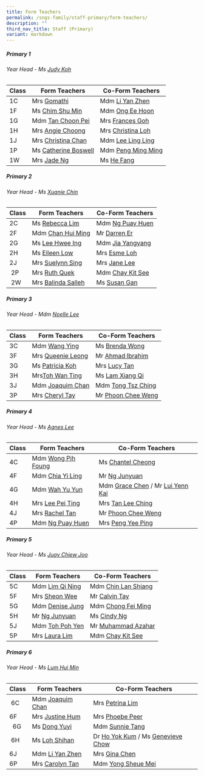 ```yaml
---
title: Form Teachers
permalink: /sngs-family/staff-primary/form-teachers/
description: ""
third_nav_title: Staff (Primary)
variant: markdown
---
```

##### **Primary 1**
###### Year Head - Ms [Judy Koh](mailto:koh_cheng_tee@schools.gov.sg)

| Class | Form Teachers | Co-Form Teachers
| --- | --- | --- |
| 1C | Mrs [Gomathi](mailto:gomathi_a@schools.gov.sg) | Mdm [Li Yan Zhen](mailto:li_yan_zhen@schools.gov.sg) |
| 1F | Ms [Chim Shu Min](mailto:chim_shu_min@schools.gov.sg) | Mdm [Ong Ee Hoon](mailto:ong_ee_hoon@schools.gov.sg) |
| 1G | Mdm [Tan Choon Pei](mailto:tan_choon_pei@schools.gov.sg) | Mrs [Frances Goh](mailto:frances_goh_pih_chee@schools.gov.sg) |
| 1H | Mrs [Angie Choong](mailto:chong_sou_foong@schools.gov.sg) | Mrs [Christina Loh](mailto:chee_mei_lan_christina@schools.gov.sg) |
| 1J | Mrs [Christina Chan](mailto:tan_liang_hong_christina@schools.gov.sg) | Mdm [Lee Ling Ling](mailto:lee_ling_ling_a@schools.gov.sgg) |
| 1P | Ms [Catherine Boswell](mailto:boswell_catherine@schools.gov.sg) | Mdm [Peng Ming Ming](mailto:peng_ming_ming@schools.gov.sg) |
| 1W | Mrs [Jade Ng](mailto:lim_swee_chern_jade@schools.gov.sg) | Ms [He Fang](mailto:he_fang@schools.gov.sg) |

##### **Primary 2**
###### Year Head - Ms [Xuanie Chin](mailto:chin_yi_xuan@schools.gov.sg)

| Class | Form Teachers | Co-Form Teachers |
| --- | --- |--- |
| 2C | Ms [Rebecca Lim](mailto:lim_mei_li@schools.gov.sg) | Mdm [Ng Puay Huen](mailto:ng_puay_huen@schools.gov.sg) |
| 2F | Mdm [Chan Hui Ming](mailto:chan_hui_ming@schools.gov.sg) | Mr [Darren Er](mailto:er_darren@schools.gov.sg) |
| 2G | Ms [Lee Hwee Ing](mailto:lee_hwee_ing@schools.gov.sg) | Mdm [Jia Yangyang](mailto:Jia_Yangyang@schools.gov.sg) |
| 2H | Ms [Eileen Low](mailto:low_wei_ling_eileen@schools.gov.sg) | Mrs [Esme Loh](mailto:esme_foo@schools.gov.sg) |
| 2J | Mrs [Suelynn Sing](mailto:tan_suelynn@schools.gov.sg) | Mrs [Jane Lee](mailto:Chua_jie_ying_jane@schools.gov.sg) |
|  2P | Mrs [Ruth Quek](mailto:tan_wee_siew_ruth@schools.gov.sg) | Mdm [Chay Kit See](mailto:chay_kit_see@schools.gov.sg) |
|  2W | Mrs [Balinda Salleh](mailto:balinda_salleh@schools.gov.sg) | Ms [Susan Gan](mailto:gan_woon_ee_susan@schools.gov.sg) |

##### **Primary 3**
###### Year Head - Mdm [Noelle Lee](mailto:lee_meiting_noelle_francesca@schools.gov.sg)

| Class | Form Teachers | Co-Form Teachers |
| --- | --- | --- |
| 3C | Mdm [Wang Ying](mailto:wang_ying@schools.gov.sg) | Ms [Brenda Wong](mailto:wong_pek_chin_brenda@schools.gov.sg) |
| 3F | Mrs [Queenie Leong](mailto:chua_bor_chwen_queenie@schools.gov.sg) | Mr [Ahmad Ibrahim](mailto:ahmad_ibrahim_a@schools.gov.sg) |
| 3G | Ms [Patricia Koh](mailto:koh_yi_guan_patricia@schools.gov.sg) | Mrs [Lucy Tan](mailto:tan_lucy@schools.gov.sg) |
| 3H | Mrs[Toh Wan Ting](mailto:chiam_wan_ting@schools.gov.sg) | Ms [Lam Xiang Qi](mailto:Lam_Xiang_Qi@schools.gov.sg) |
| 3J | Mdm [Joaquim Chan](mailto:chan_tsze_min_joaquim@schools.gov.sg) | Mdm [Tong Tsz Ching](mailto:tong_tsz_ching@schools.gov.sg) |
| 3P | Mrs [Cheryl Tay](mailto:kang_liwen_cheryl_ann@schools.gov.sg) | Mr [Phoon Chee Weng](mailto:phoon_chee_weng@schools.gov.sg) |

##### **Primary 4**
###### Year Head - Ms [Agnes Lee](mailto:lee_ling_ling_agnes@schools.gov.sg)

| Class | Form Teachers | Co-Form Teachers |
| --- | --- | --- |
| 4C | Mdm [Wong Pih Foung](mailto:wong_pih_foung@schools.gov.sg) | Ms [Chantel Cheong](mailto:cheong_wen_yee_chantel@schools.gov.sg) |
| 4F | Mdm [Chia Yi Ling](mailto:chia_yi_ling@schools.gov.sg) | Mr [Ng Junyuan](mailto:ng_junyuan@schools.gov.sg) |
| 4G | Mdm [Wah Yu Yun](mailto:wah_yu_yun@schools.gov.sg) | Mdm [Grace Chen](mailto:chen_suhua@schools.gov.sg) / Mr [Lui Yenn Kai](mailto:lui_yenn_kai_a@schools.gov.sg)  |
| 4H | Mrs [Lee Pei Ting](mailto:lee_pei_ting@schools.gov.sg) | Mrs [Tan Lee Ching](mailto:tan_lee_ching@schools.gov.sg) |
| 4J | Mrs [Rachel Tan](mailto:lee_kim_lin_rachel@schools.gov.sg) | Mr [Phoon Chee Weng](mailto:phoon_chee_weng@schools.gov.sg) |
| 4P | Mdm [Ng Puay Huen](mailto:ng_puay_huen@schools.gov.sg) | Mrs [Peng Yee Ping](mailto:peng_yee_ping@moe.edu.sg) |

##### **Primary 5**
###### Year Head - Ms [Juay Chiew Joo](mailto:juay_chiew_joo@schools.gov.sg)

| Class | Form Teachers | Co-Form Teachers |
| --- | --- | --- |
| 5C | Mdm [Lim Qi Ning](mailto:lim_qi_ning@schools.gov.sg) | Mdm [Chin Lan Shiang](mailto:chin_lan_shiang@schools.gov.sg) |
| 5F | Mrs [Sheon Wee](mailto:lee_sze_yuin@schools.gov.sg) | Mr [Calvin Tay](mailto:tay_ngiang_boon_calvin@schools.gov.sg) |
| 5G | Mdm [Denise Jung](mailto:jung_gee_ting@schools.gov.sg) | Mdm [Chong Fei Ming](mailto:chong_fei_ming@schools.gov.sg) |
| 5H | Mr [Ng Junyuan](mailto:ng_junyuan@schools.gov.sg) | Ms [Cindy Ng](mailto:ng_lai_leng_cindy@schools.gov.sg) |
| 5J | Mdm [Toh Poh Yen](mailto:toh_poh_yen@schools.gov.sg) | Mr [Muhammad Azahar](mailto:muhammad_azahar_rosli@schools.gov.sg) |
| 5P | Mrs [Laura Lim](mailto:koh_kim_suat_laura@schools.gov.sg) | Mdm [Chay Kit See](mailto:chay_kit_see@schools.gov.sg) |

##### **Primary 6**
###### Year Head - Ms [Lum Hui Min](mailto:lum_hui_min@schools.gov.sg) 

| Class | Form Teachers | Co-Form Teachers |
| --- | --- | --- |
|  6C | Mdm [Joaquim Chan](mailto:chan_tsze_min_joaquim@schools.gov.sg) | Mrs [Petrina Lim](mailto:tan_lay_beng_petrina@schools.gov.sg) |
| 6F | Mrs [Justine Hum](mailto:choo_hui_kian@schools.gov.sg)[](mailto:lee_hui_yi_a@schools.gov.sg) | Mrs [Phoebe Peer](mailto:lee_hui_lin_phoebe@schools.gov.sg) |
|   6G  | Ms [Dong Yuyi](mailto:dong_yuyi@schools.gov.sg) | Mdm [Sunnie Tang](mailto:tang_sunnie@schools.gov.sg) |
|  6H | Ms [Loh Shihan](mailto:loh_shihan@schools.gov.sg) | Dr [Ho Yok Kum](mailto:ho_yok_kum@schools.gov.sg) / Ms [Genevieve Chow](mailto:chow_wai_har_genevieve@schools.gov.sg) |
| 6J | Mdm [Li Yan Zhen](mailto:li_yan_zhen@schools.gov.sg) | Mrs [Gina Chen](mailto:lim_wee_ping@schools.gov.sg) |
| 6P | Mrs [Carolyn Tan](mailto:wu_ruixian_carolyn@schools.gov.sg) | Mdm [Yong Sheue Mei](mailto:yong_sheue_mei@schools.gov.sg) |